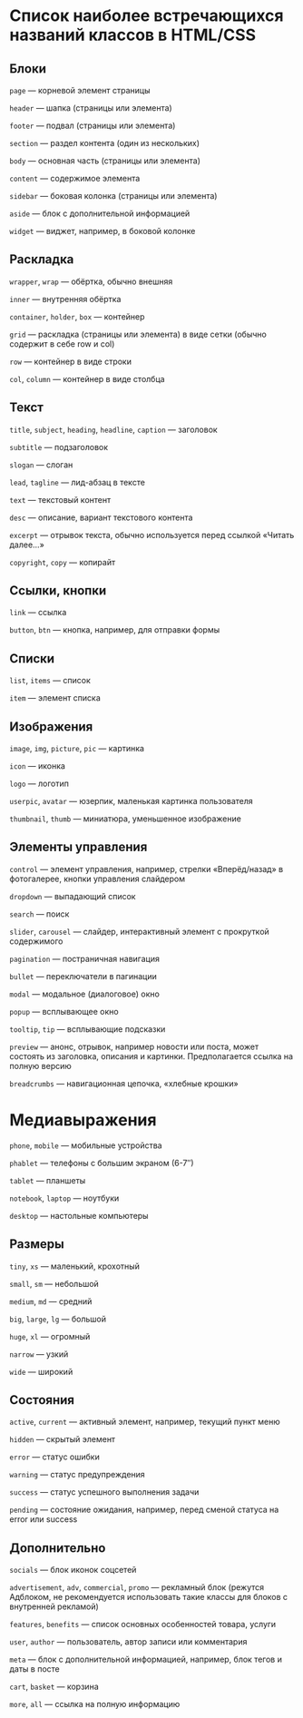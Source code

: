 # Список наиболее встречающихся названий классов в HTML/CSS

## Блоки

`page` — корневой элемент страницы

`header` — шапка (страницы или элемента)

`footer` — подвал (страницы или элемента)

`section` — раздел контента (один из нескольких)

`body` — основная часть (страницы или элемента)

`content` — содержимое элемента

`sidebar` — боковая колонка (страницы или элемента)

`aside` — блок с дополнительной информацией

`widget` — виджет, например, в боковой колонке


## Раскладка

`wrapper`, `wrap` — обёртка, обычно внешняя

`inner` — внутренняя обёртка

`container`, `holder`, `box` — контейнер

`grid` — раскладка (страницы или элемента) в виде сетки (обычно содержит в себе row и col)

`row` — контейнер в виде строки

`col`, `column` — контейнер в виде столбца

## Текст

`title`, `subject`, `heading`, `headline`, `caption` — заголовок

`subtitle` — подзаголовок

`slogan` — слоган

`lead`, `tagline` — лид-абзац в тексте

`text` — текстовый контент

`desc` — описание, вариант текстового контента

`excerpt` — отрывок текста, обычно используется перед ссылкой «Читать далее…»

`copyright`, `copy` — копирайт

## Ссылки, кнопки

`link` — ссылка

`button`, `btn` — кнопка, например, для отправки формы

## Списки

`list`, `items` — список

`item` — элемент списка

## Изображения

`image`, `img`, `picture`, `pic` — картинка

`icon` — иконка

`logo` — логотип

`userpic`, `avatar` — юзерпик, маленькая картинка пользователя

`thumbnail`, `thumb` — миниатюра, уменьшенное изображение

## Элементы управления

`control` — элемент управления, например, стрелки «Вперёд/назад» в фотогалерее, кнопки управления слайдером

`dropdown` — выпадающий список

`search` — поиск

`slider`, `carousel` — слайдер, интерактивный элемент с прокруткой содержимого

`pagination` — постраничная навигация

`bullet` — переключатели в пагинации

`modal` — модальное (диалоговое) окно

`popup` — всплывающее окно

`tooltip`, `tip` — всплывающие подсказки

`preview` — анонс, отрывок, например новости или поста, может состоять из заголовка, описания и картинки. Предполагается ссылка на полную версию

`breadcrumbs` — навигационная цепочка, «хлебные крошки»

# Медиавыражения

`phone`, `mobile` — мобильные устройства

`phablet` — телефоны с большим экраном (6-7″)

`tablet` — планшеты

`notebook`, `laptop` — ноутбуки

`desktop` — настольные компьютеры

## Размеры

`tiny`, `xs` — маленький, крохотный

`small`, `sm` — небольшой

`medium`, `md` — средний

`big`, `large`, `lg` — большой

`huge`, `xl` — огромный

`narrow` — узкий

`wide` — широкий

## Состояния

`active`, `current` — активный элемент, например, текущий пункт меню

`hidden` — скрытый элемент

`error` — статус ошибки

`warning` — статус предупреждения

`success` — статус успешного выполнения задачи

`pending` — состояние ожидания, например, перед сменой статуса на error или success

## Дополнительно

`socials` — блок иконок соцсетей

`advertisement`, `adv`, `commercial`, `promo` — рекламный блок (режутся Адблоком, не рекомендуется использовать такие классы для блоков с внутренней рекламой)

`features`, `benefits` — список основных особенностей товара, услуги

`user`, `author` — пользователь, автор записи или комментария

`meta` — блок с дополнительной информацией, например, блок тегов и даты в посте

`cart`, `basket` — корзина

`more`, `all` — ссылка на полную информацию